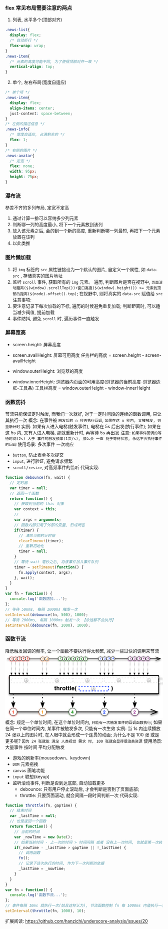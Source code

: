 ### flex 常见布局需要注意的两点
1. 列表, 水平多个(顶部对齐)
```css
.news-list{
  display: flex;
  /* 自动折行 */
  flex-wrap: wrap;
}
.news-item{
  /* 元素的高度可能不同, 为了使得顶部对齐一致 */
  vertical-align: top;
}
```
2. 单个, 左右布局(宽度自适应)
```css
/* 单个项 */
.news-item{
  display: flex;
  align-items: center;
  just-content: space-between;
}
/* 左侧的描述信息 */
.news-info{
  /* 宽度自适应, 占满剩余的 */
  flex: 1;
}
/* 右侧的图片 */
.news-avatar{
  /* 定宽 */
  flex: none;
  width: 95px;
  height: 75px;
}
```
### 瀑布流
参差不齐的多列布局, 定宽不定高
1. 通过计算一排可以容纳多少列元素
2. 判断哪一列的高度最小, 将下一个元素放到该列
3. 放入该元素之后, 会的到一个新的高度, 重新判断哪一列最短, 再把下一个元素放置在该列
4. 以此类推
### 图片懒加载
1. 将 `img` 标签的 `src` 属性链接设为一个默认的图片, 自定义一个属性, 如 `data-src` , 存储真实的图片地址
2. 监听 `scroll` 事件, 获取所有的 `img` 元素。 遍历, 判断图片是否在视野中, `页面滚动距离($(window).scrollTop())+窗口高度($(window).height()) >= 元素到顶部的距离($(node).offset().top)`; 在视野中, 则将真实的 `data-src` 赋值给 `src`
注意事项:
1. 要注意记录下每次加载的下标, 遍历的时候避免重复加载; 判断距离时, 可以适当减少阀值, 提前加载
2. 事件防抖, 避免 `scroll` 时, 遍历事件一直触发
### 屏幕宽高
+ screen.height: 屏幕高度
+ screen.availHeight: 屏幕可用高度
任务栏的高度 = screen.height - screen-availHeight

+ window.outerHeight: 浏览器的高度
+ window.innerHeight: 浏览器内页面的可用高度(浏览器的当前高度-浏览器边框-工具条)
工具栏高度 = window.outerHeight - window-innerHeight
### 函数防抖
节流只能保证定时触发, 而我们一次就好, 对于一定时间段的连续的函数调用, 只让其执行一次
概念: 在事件被 `触发后的 n 秒再执行回调`, `如果在这 n 秒内, 又被触发, 则重新计时`
实例: 如果有人进入电梯(触发事件), 电梯在 5s 后出发(执行事件); 如果在这 5s 内, 又有人进入电梯, 那就重新计时, 再等待 5s 再出发
注意: `如果事件回调的等待时间(2s) 大于 事件的触发频率(1次/s), 那么会 一直 处于等待状态, 永远不会执行事件的回调`
使用场景: 多次事件 一次响应
+ `button`, 防止表单多次提交
+ `input`, 进行验证, 避免请求频繁
+ `scroll/resize`, 对高频事件的监听
代码实现:
```js
function debounce(fn, wait) {
  // 定时器
  var timer = null;
  // 返回一个函数
  return function() {
    // 获取到当前的 this 对象
    var context = this;
    // 
    var args = arguments;
    // 函数内部引用了外部的变量, 形成闭包
    if(timer) {
      // 清除当前的计时器
      clearTimeout(timer);
      // 重新初始化
      timer = null;
    }
    // 等待 wait 毫秒之后, 将该事件加入事件队列
    timer = setTimeout(function() {
      fn.apply(context, args);
    }, wait);
  }
}
var fn = function() {
  console.log('函数防抖...');
};
// 等待 500ms, 每隔 1000ms 触发一次
setInterval(debounce(fn, 500), 1000);
// 等待 2000ms, 每隔 1000ms 触发一次 【永远都不会执行】
setInterval(debounce(fn, 2000), 1000);
```
### 函数节流
降低触发回调的频率, 让一个函数不要执行得太频繁, 减少一些过快的调用来节流
![fun-throtter](/images/fun-throtter.png)
概念: 规定一个单位时间, 在这个单位时间内, `只能有一次触发事件的回调函数执行`; 如果在同一个单位时间内, 某事件被触发多次, 只能有一次生效
实例: 当 1s 内连续播放 24 张以上的图片时, 在人眼中就会形成一个连贯的动画; 为什么不是 100 张 或是更多呢? `因为 24 张就能 满足 人类视觉 需求 时, 100 张就会显得很浪费资源`
使用场景: 大量事件 按时间 平均分配触发
+ 游戏的刷新率(mousedown、keydown)
+ `DOM` 元素拖拽
+ `canvas` 画笔功能
+ `input` 联想(keyup)
+ 监听滚动事件, 判断是否到达底部, 自动加载更多
  - debounce: 只有用户停止滚动后, 才会判断是否到了页面底部;
  - throttle: 只要页面滚动, 就会间隔一段时间判断一次
代码实现:
```js
function throttle(fn, gapTime) {
  // 结束时间
  var _lastTime = null;
  // 也是返回一个函数
  return function() {
    // 当前的时间
    var _nowTime = new Date();
    // 如果当前时间 - 上一次的时间 > 时间间隔 或者 没有上一次时间, 也就是第一次执行该函数
    if(_nowTime - _lastTime > gapTime || !_lastTime) {
      // 调用函数
      fn();
      // 记录下该次执行的时间, 作为下一次判断的依据
      _lastTime = _nowTime;
    }
  }
}
var fn = function() {
  console.log('函数节流...');
};
// 事件每隔 10ms 就执行一次(姑且这样认为), 节流函数控制 fn 每 1000ms 内值执行一次
setInterval(throttle(fn, 1000), 10);
```
扩展阅读: https://github.com/hanzichi/underscore-analysis/issues/20